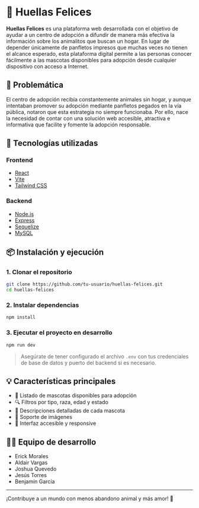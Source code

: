
# 🐾 Huellas Felices

**Huellas Felices** es una plataforma web desarrollada con el objetivo de ayudar a un centro de adopción a difundir de manera más efectiva la información sobre los animalitos que buscan un hogar. En lugar de depender únicamente de panfletos impresos que muchas veces no tienen el alcance esperado, esta plataforma digital permite a las personas conocer fácilmente a las mascotas disponibles para adopción desde cualquier dispositivo con acceso a Internet.

## 🧩 Problemática

El centro de adopción recibía constantemente animales sin hogar, y aunque intentaban promover su adopción mediante panfletos pegados en la vía pública, notaron que esta estrategia no siempre funcionaba. Por ello, nace la necesidad de contar con una solución web accesible, atractiva e informativa que facilite y fomente la adopción responsable.

## 🚀 Tecnologías utilizadas

### Frontend
- [React](https://reactjs.org/)
- [Vite](https://vitejs.dev/)
- [Tailwind CSS](https://tailwindcss.com/)

### Backend
- [Node.js](https://nodejs.org/)
- [Express](https://expressjs.com/)
- [Sequelize](https://sequelize.org/)
- [MySQL](https://www.mysql.com/)

## 📦 Instalación y ejecución

### 1. Clonar el repositorio
```bash
git clone https://github.com/tu-usuario/huellas-felices.git
cd huellas-felices
````

### 2. Instalar dependencias

```bash
npm install
```

### 3. Ejecutar el proyecto en desarrollo

```bash
npm run dev
```

> Asegúrate de tener configurado el archivo `.env` con tus credenciales de base de datos y puerto del backend si es necesario.

## 💡 Características principales

* 🐶 Listado de mascotas disponibles para adopción
* 🔍 Filtros por tipo, raza, edad y estado
* 📄 Descripciones detalladas de cada mascota
* 📸 Soporte de imágenes
* 💬 Interfaz accesible y responsive

## 👨‍💻 Equipo de desarrollo

* Erick Morales
* Aldair Vargas
* Joshua Quevedo
* Jesús Torres
* Benjamín García

---

¡Contribuye a un mundo con menos abandono animal y más amor! 💙
